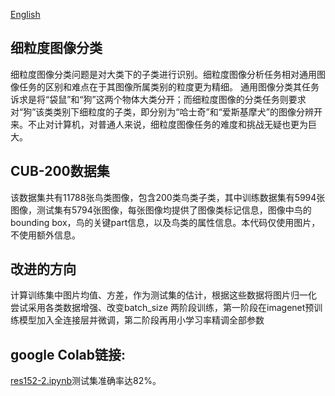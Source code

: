 [English](./README.md)
## 细粒度图像分类
细粒度图像分类问题是对大类下的子类进行识别。细粒度图像分析任务相对通用图像任务的区别和难点在于其图像所属类别的粒度更为精细。
通用图像分类其任务诉求是将“袋鼠”和“狗”这两个物体大类分开；而细粒度图像的分类任务则要求对“狗”该类类别下细粒度的子类，即分别为“哈士奇”和“爱斯基摩犬”的图像分辨开来。不止对计算机，对普通人来说，细粒度图像任务的难度和挑战无疑也更为巨大。


## CUB-200数据集
该数据集共有11788张鸟类图像，包含200类鸟类子类，其中训练数据集有5994张图像，测试集有5794张图像，每张图像均提供了图像类标记信息，图像中鸟的bounding box，鸟的关键part信息，以及鸟类的属性信息。本代码仅使用图片，不使用额外信息。

## 改进的方向
计算训练集中图片均值、方差，作为测试集的估计，根据这些数据将图片归一化
尝试采用各类数据增强、改变batch_size
两阶段训练，第一阶段在imagenet预训练模型加入全连接层并微调，第二阶段再用小学习率精调全部参数

## google Colab链接: 
[res152-2.ipynb](https://drive.google.com/file/d/14tuEH0OonGIIiV3ITUx8BkkbgaTa90Kh/view?usp=sharing)测试集准确率达82%。
